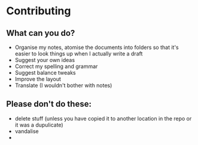 # Contributing

## What can you do?

* Organise my notes, atomise the documents into folders so that it's easier to look things up when I actually write a draft
* Suggest your own ideas
* Correct my spelling and grammar
* Suggest balance tweaks
* Improve the layout
* Translate \(I wouldn't bother with notes\)

## Please don't do these:

* delete stuff \(unless you have copied it to another location in the repo or it was a dupulicate\)
* vandalise
* 


